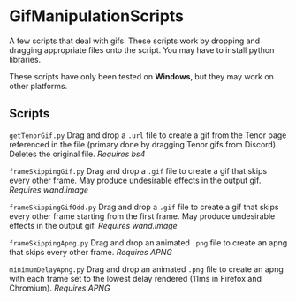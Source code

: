 # GifManipulationScripts
A few scripts that deal with gifs.
These scripts work by dropping and dragging appropriate files onto the script. You may have to install python libraries.

These scripts have only been tested on **Windows**, but they may work on other platforms.

## Scripts
``getTenorGif.py`` Drag and drop a ``.url`` file to create a gif from the Tenor page referenced in the file (primary done by dragging Tenor gifs from Discord). Deletes the original file. _Requires bs4_

``frameSkippingGif.py`` Drag and drop a ``.gif`` file to create a gif that skips every other frame. May produce undesirable effects in the output gif. _Requires wand.image_

``frameSkippingGifOdd.py`` Drag and drop a ``.gif`` file to create a gif that skips every other frame starting from the first frame. May produce undesirable effects in the output gif. _Requires wand.image_

``frameSkippingApng.py`` Drag and drop an animated ``.png`` file to create an apng that skips every other frame. _Requires APNG_

``minimumDelayApng.py`` Drag and drop an animated ``.png`` file to create an apng with each frame set to the lowest delay rendered (11ms in Firefox and Chromium). _Requires APNG_
